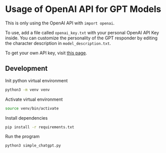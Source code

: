 # Usage of OpenAI API for GPT Models

This is only using the OpenAI API with `import openai`. 

To use, add a file called `openai_key.txt` with your personal OpenAI API Key inside. You can customize the personality of the GPT responder by editing the character description in `model_description.txt`.

To get your own API key, visit [this page](https://platform.openai.com/account/api-keys).

## Development
Init python virtual environment
```bash
python3 -m venv venv
```

Activate virtual environment
```bash
source venv/bin/activate
```

Install dependencies
```bash
pip install -r requirements.txt
```

Run the program
```bash
python3 simple_chatgpt.py
```